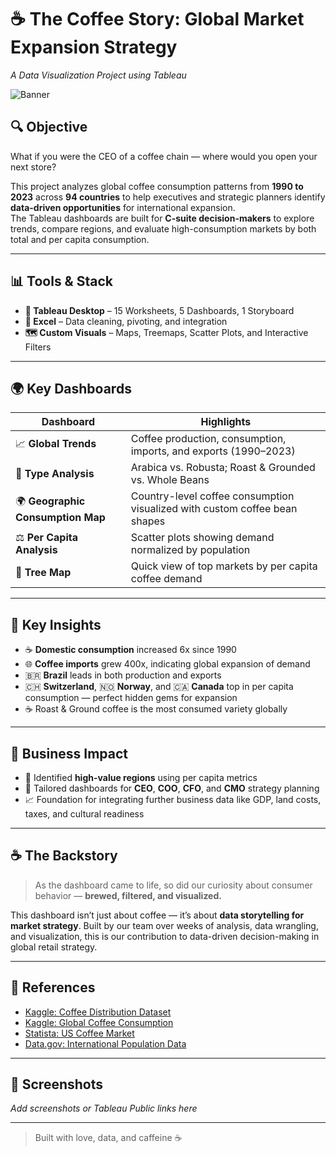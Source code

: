 # ☕ The Coffee Story: Global Market Expansion Strategy  
*A Data Visualization Project using Tableau*

![Banner](https://your-image-url-if-any)

## 🔍 Objective

What if you were the CEO of a coffee chain — where would you open your next store?

This project analyzes global coffee consumption patterns from **1990 to 2023** across **94 countries** to help executives and strategic planners identify **data-driven opportunities** for international expansion.  
The Tableau dashboards are built for **C-suite decision-makers** to explore trends, compare regions, and evaluate high-consumption markets by both total and per capita consumption.

---

## 📊 Tools & Stack

- **🧰 Tableau Desktop** – 15 Worksheets, 5 Dashboards, 1 Storyboard
- **📂 Excel** – Data cleaning, pivoting, and integration
- **🗺️ Custom Visuals** – Maps, Treemaps, Scatter Plots, and Interactive Filters

---

## 🌍 Key Dashboards

| Dashboard | Highlights |
|----------|------------|
| 📈 **Global Trends** | Coffee production, consumption, imports, and exports (1990–2023) |
| 🫘 **Type Analysis** | Arabica vs. Robusta; Roast & Grounded vs. Whole Beans |
| 🌍 **Geographic Consumption Map** | Country-level coffee consumption visualized with custom coffee bean shapes |
| ⚖️ **Per Capita Analysis** | Scatter plots showing demand normalized by population |
| 🧩 **Tree Map** | Quick view of top markets by per capita coffee demand |

---

## 📌 Key Insights

- ☕ **Domestic consumption** increased 6x since 1990  
- 🌐 **Coffee imports** grew 400x, indicating global expansion of demand  
- 🇧🇷 **Brazil** leads in both production and exports  
- 🇨🇭 **Switzerland**, 🇳🇴 **Norway**, and 🇨🇦 **Canada** top in per capita consumption — perfect hidden gems for expansion  
- ☕ Roast & Ground coffee is the most consumed variety globally

---

## 💼 Business Impact

- 🎯 Identified **high-value regions** using per capita metrics  
- 📍 Tailored dashboards for **CEO**, **COO**, **CFO**, and **CMO** strategy planning  
- 📈 Foundation for integrating further business data like GDP, land costs, taxes, and cultural readiness

---

## ☕ The Backstory

> As the dashboard came to life, so did our curiosity about consumer behavior — **brewed, filtered, and visualized.**

This dashboard isn’t just about coffee — it’s about **data storytelling for market strategy**. Built by our team over weeks of analysis, data wrangling, and visualization, this is our contribution to data-driven decision-making in global retail strategy.

---

## 📎 References

- [Kaggle: Coffee Distribution Dataset](https://www.kaggle.com/datasets/parasrupani/coffee-distribution-across-94-counties)  
- [Kaggle: Global Coffee Consumption](https://www.kaggle.com/datasets/michals22/coffee-dataset)  
- [Statista: US Coffee Market](https://www.statista.com/topics/9899/coffee-consumption-trends-in-the-united-states/)  
- [Data.gov: International Population Data](https://catalog.data.gov/dataset/international-macroeconomic-data-set)

---

## 📸 Screenshots

_Add screenshots or Tableau Public links here_

---

> Built with love, data, and caffeine ☕

